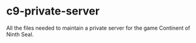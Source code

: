 # c9-private-server
All the files needed to maintain a private server for the game Continent of Ninth Seal.

